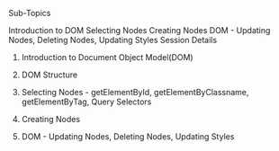 Sub-Topics

Introduction to DOM
Selecting Nodes
Creating Nodes
DOM - Updating Nodes, Deleting Nodes, Updating Styles
Session Details

1. Introduction to Document Object Model(DOM)

2. DOM Structure

3. Selecting Nodes - getElementById, getElementByClassname, getElementByTag, Query Selectors

4. Creating Nodes

5. DOM - Updating Nodes, Deleting Nodes, Updating Styles